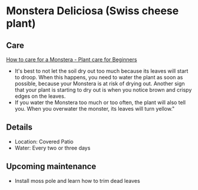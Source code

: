 # Monstera Deliciosa (Swiss cheese plant)

## Care
[How to care for a Monstera - Plant care for Beginners](https://plantcareforbeginners.com/articles/how-to-care-for-a-monstera)

- It's best to not let the soil dry out too much because its leaves will start to droop. When this happens, you need to water the plant as soon as possible, because your Monstera is at risk of drying out. Another sign that your plant is starting to dry out is when you notice brown and crispy edges on the leaves. 
- If you water the Monstera too much or too often, the plant will also tell you. When you overwater the monster, its leaves will turn yellow."

## Details
- Location: Covered Patio
- Water: Every two or three days

## Upcoming maintenance
- Install moss pole and learn how to trim dead leaves